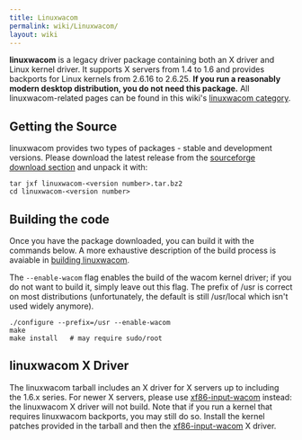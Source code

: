 ```yaml
---
title: Linuxwacom
permalink: wiki/Linuxwacom/
layout: wiki
---
```


**linuxwacom** is a legacy driver package containing both an X driver
and Linux kernel driver. It supports X servers from 1.4 to 1.6 and
provides backports for Linux kernels from 2.6.16 to 2.6.25. **If you run
a reasonably modern desktop distribution, you do not need this
package.** All linuxwacom-related pages can be found in this wiki's
[linuxwacom category](/wiki/Category%3ALinuxwacom "wikilink").

Getting the Source
------------------

linuxwacom provides two types of packages - stable and development
versions. Please download the latest release from the [sourceforge
download section](https://sourceforge.net/projects/linuxwacom/files/)
and unpack it with:

    tar jxf linuxwacom-<version number>.tar.bz2
    cd linuxwacom-<version number>

Building the code
-----------------

Once you have the package downloaded, you can build it with the commands
below. A more exhaustive description of the build process is avaiable in
[building linuxwacom](building_linuxwacom "wikilink").

The `--enable-wacom` flag enables the build of the wacom kernel driver;
if you do not want to build it, simply leave out this flag. The prefix
of /usr is correct on most distributions (unfortunately, the default is
still /usr/local which isn't used widely anymore).

    ./configure --prefix=/usr --enable-wacom
    make
    make install   # may require sudo/root

linuxwacom X Driver
-------------------

The linuxwacom tarball includes an X driver for X servers up to
including the 1.6.x series. For newer X servers, please use
[xf86-input-wacom](xf86-input-wacom "wikilink") instead: the linuxwacom
X driver will not build. Note that if you run a kernel that requires
linuxwacom backports, you may still do so. Install the kernel patches
provided in the tarball and then the
[xf86-input-wacom](xf86-input-wacom "wikilink") X driver.
